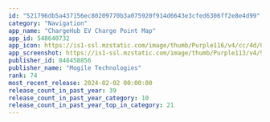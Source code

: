 ```yaml
---
id: "521796db5a437156ec80209770b3a075920f914d6643e3cfed6306ff2e8e4d99"
category: "Navigation"
app_name: "ChargeHub EV Charge Point Map"
app_id: 548640732
app_icon: https://is1-ssl.mzstatic.com/image/thumb/Purple116/v4/cc/4d/0b/cc4d0bf1-0481-3a55-c10c-645030552114/EVChargeHub-0-1x_U007emarketing-0-10-0-sRGB-85-220.png/1024x1024bb.png
app_screenshot: https://is1-ssl.mzstatic.com/image/thumb/Purple113/v4/9d/08/39/9d08397b-66d4-41d4-2e32-caccbd04c2aa/mzl.tcilrfjr.jpg/1242x2688bb.png
publisher_id: 848458856
publisher_name: "Mogile Technologies"
rank: 74
most_recent_release: 2024-02-02 00:00:00
release_count_in_past_year: 39
release_count_in_past_year_category: 10
release_count_in_past_year_top_in_category: 21
---
```

